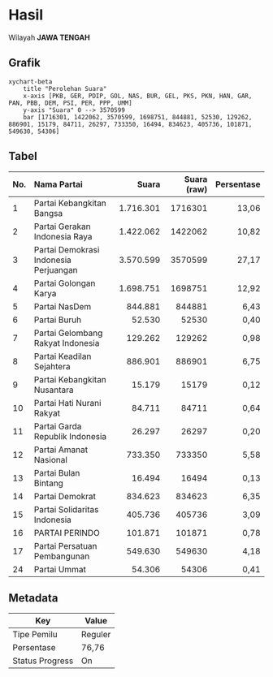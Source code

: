 # Hasil

Wilayah **JAWA TENGAH**

## Grafik

```mermaid
xychart-beta
    title "Perolehan Suara"
    x-axis [PKB, GER, PDIP, GOL, NAS, BUR, GEL, PKS, PKN, HAN, GAR, PAN, PBB, DEM, PSI, PER, PPP, UMM]
    y-axis "Suara" 0 --> 3570599
    bar [1716301, 1422062, 3570599, 1698751, 844881, 52530, 129262, 886901, 15179, 84711, 26297, 733350, 16494, 834623, 405736, 101871, 549630, 54306]
```

## Tabel

| No. | Nama Partai                           | Suara     | Suara (raw) | Persentase |
|:--- |:------------------------------------- | ---------:| -----------:| ----------:|
| 1   | Partai Kebangkitan Bangsa             | 1.716.301 | 1716301     | 13,06      |
| 2   | Partai Gerakan Indonesia Raya         | 1.422.062 | 1422062     | 10,82      |
| 3   | Partai Demokrasi Indonesia Perjuangan | 3.570.599 | 3570599     | 27,17      |
| 4   | Partai Golongan Karya                 | 1.698.751 | 1698751     | 12,92      |
| 5   | Partai NasDem                         | 844.881   | 844881      | 6,43       |
| 6   | Partai Buruh                          | 52.530    | 52530       | 0,40       |
| 7   | Partai Gelombang Rakyat Indonesia     | 129.262   | 129262      | 0,98       |
| 8   | Partai Keadilan Sejahtera             | 886.901   | 886901      | 6,75       |
| 9   | Partai Kebangkitan Nusantara          | 15.179    | 15179       | 0,12       |
| 10  | Partai Hati Nurani Rakyat             | 84.711    | 84711       | 0,64       |
| 11  | Partai Garda Republik Indonesia       | 26.297    | 26297       | 0,20       |
| 12  | Partai Amanat Nasional                | 733.350   | 733350      | 5,58       |
| 13  | Partai Bulan Bintang                  | 16.494    | 16494       | 0,13       |
| 14  | Partai Demokrat                       | 834.623   | 834623      | 6,35       |
| 15  | Partai Solidaritas Indonesia          | 405.736   | 405736      | 3,09       |
| 16  | PARTAI PERINDO                        | 101.871   | 101871      | 0,78       |
| 17  | Partai Persatuan Pembangunan          | 549.630   | 549630      | 4,18       |
| 24  | Partai Ummat                          | 54.306    | 54306       | 0,41       |


## Metadata

| Key             | Value   |
| --------------- | ------- |
| Tipe Pemilu     | Reguler |
| Persentase      | 76,76   |
| Status Progress | On      |



